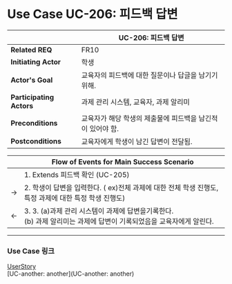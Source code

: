 # Use Case UC-206: 피드백 답변

|                          | UC-206: 피드백 답변                                            |
| ------------------------ | ------------------------------------------------------------ |
| __Related REQ__          | FR10                                          |
| __Initiating Actor__     | 학생                                                   |
| __Actor's Goal__         | 교육자의 피드백에 대한 질문이나 답글을 남기기 위해. |
| __Participating Actors__ | 과제 관리 시스템, 교육자, 과제 알리미                                          |
| __Preconditions__        | 교육자가 해당 학생의 제출물에 피드백을 남긴적이 있어야 함.              |
| __Postconditions__       | 교육자에게 학생이 남긴 답변이 전달됨.            |

|      | Flow of Events for Main Success Scenario                     |
| ---- | ------------------------------------------------------------ |
|    | 1. Extends 피드백 확인 (UC-205)    |
|  ->    | 2. 학생이 답변을 입력한다. ( ex)전체 과제에 대한 전체 학생 진행도, 특정 과제에 대한 특정 학생 진행도) |
| <-   | 3. 3. (a)과제 관리 시스템이 과제에 답변을기록한다. <br />(b) 과제 알리미는 과제에 답변이 기록되었음을 교육자에게 알린다. |

-------

### Use Case 링크

[UserStory](UserStory)<br/>[UC-another: another](UC-another: another)<br/>